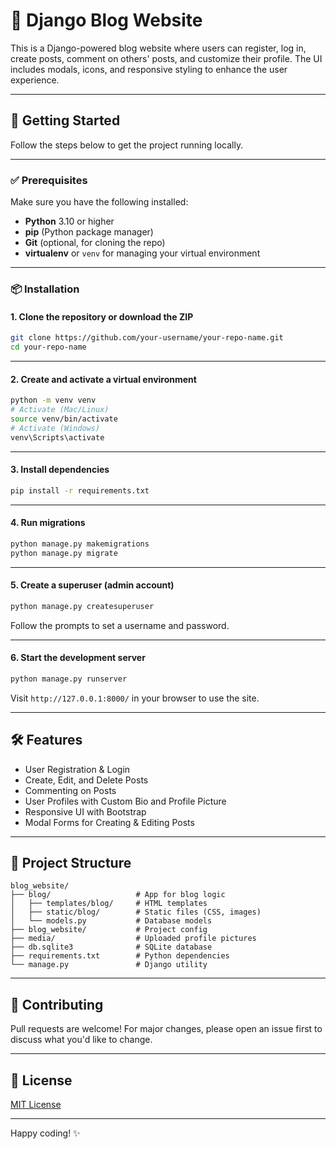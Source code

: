 # 📝 Django Blog Website

This is a Django-powered blog website where users can register, log in, create posts, comment on others' posts, and customize their profile. The UI includes modals, icons, and responsive styling to enhance the user experience.

---

## 🚀 Getting Started

Follow the steps below to get the project running locally.

---

### ✅ Prerequisites

Make sure you have the following installed:

- **Python** 3.10 or higher
- **pip** (Python package manager)
- **Git** (optional, for cloning the repo)
- **virtualenv** or `venv` for managing your virtual environment

---

### 📦 Installation

#### 1. Clone the repository or download the ZIP

```bash
git clone https://github.com/your-username/your-repo-name.git
cd your-repo-name
```

---

#### 2. Create and activate a virtual environment

```bash
python -m venv venv
# Activate (Mac/Linux)
source venv/bin/activate
# Activate (Windows)
venv\Scripts\activate
```

---

#### 3. Install dependencies

```bash
pip install -r requirements.txt
```

---

#### 4. Run migrations

```bash
python manage.py makemigrations
python manage.py migrate
```

---

#### 5. Create a superuser (admin account)

```bash
python manage.py createsuperuser
```

Follow the prompts to set a username and password.

---

#### 6. Start the development server

```bash
python manage.py runserver
```

Visit `http://127.0.0.1:8000/` in your browser to use the site.

---

## 🛠 Features

- User Registration & Login
- Create, Edit, and Delete Posts
- Commenting on Posts
- User Profiles with Custom Bio and Profile Picture
- Responsive UI with Bootstrap
- Modal Forms for Creating & Editing Posts

---

## 📂 Project Structure

```
blog_website/
├── blog/                   # App for blog logic
│   ├── templates/blog/     # HTML templates
│   ├── static/blog/        # Static files (CSS, images)
│   └── models.py           # Database models
├── blog_website/           # Project config
├── media/                  # Uploaded profile pictures
├── db.sqlite3              # SQLite database
├── requirements.txt        # Python dependencies
└── manage.py               # Django utility
```

---

## 🤝 Contributing

Pull requests are welcome! For major changes, please open an issue first to discuss what you'd like to change.

---

## 📃 License

[MIT License](LICENSE)

---

Happy coding! ✨
